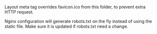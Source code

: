 Layout meta tag overrides favicon.ico from this folder, to prevent extra HTTP request.

Nginx configuration will generate robots.txt on the fly instead of using the static file. Make sure it is updated if robots.txt need a change.
